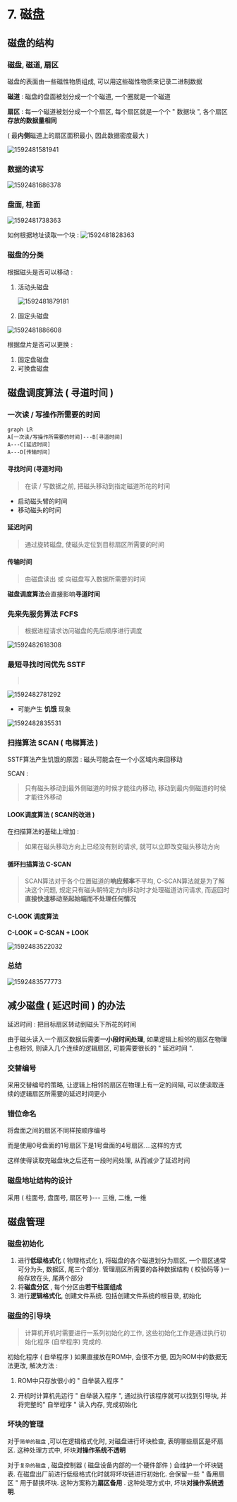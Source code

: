 # 7. 磁盘

## 磁盘的结构

### 磁盘, 磁道, 扇区

磁盘的表面由一些磁性物质组成, 可以用这些磁性物质来记录二进制数据

**磁道** : 磁盘的盘面被划分成一个个磁道, 一个圈就是一个磁道

**扇区** : 每一个磁道被划分成一个个扇区,  每个扇区就是一个个 " 数据块 ", 各个扇区**存放的数据量相同**

( 最**内侧**磁道上的扇区面积最小, 因此数据密度最大 )

![1592481581941](http://pic.roccoshi.top/img/1592481581941.png)

### 数据的读写

![1592481686378](http://pic.roccoshi.top/img/1592481686378.png)

### 盘面, 柱面

![1592481738363](http://pic.roccoshi.top/img/1592481738363.png)

如何根据地址读取一个块 : 
![1592481828363](http://pic.roccoshi.top/img/1592481828363.png)

### 磁盘的分类

根据磁头是否可以移动 : 

1. 活动头磁盘

   ![1592481879181](http://pic.roccoshi.top/img/1592481879181.png)

2. 固定头磁盘

![1592481886608](http://pic.roccoshi.top/img/1592481886608.png)

根据盘片是否可以更换 : 

1. 固定盘磁盘
2. 可换盘磁盘



## 磁盘调度算法 ( 寻道时间 )

### 一次读 / 写操作所需要的时间

```mermaid
graph LR
A[一次读/写操作所需要的时间]---B[寻道时间]
A---C[延迟时间]
A---D[传输时间]
```

#### 寻找时间 (寻道时间) 

> 在读 / 写数据之前, 把磁头移动到指定磁道所花的时间

- 启动磁头臂的时间
- 移动磁头的时间



####  延迟时间

> 通过旋转磁盘, 使磁头定位到目标扇区所需要的时间



#### 传输时间

> 由磁盘读出 或 向磁盘写入数据所需要的时间



**磁盘调度算法**会直接影响**寻道时间** 



### 先来先服务算法 FCFS

> 根据进程请求访问磁盘的先后顺序进行调度

![1592482618308](http://pic.roccoshi.top/img/1592482618308.png)



### 最短寻找时间优先 SSTF

> ​	

![1592482781292](http://pic.roccoshi.top/img/1592482781292.png)

- 可能产生 **饥饿** 现象

![1592482835531](http://pic.roccoshi.top/img/1592482835531.png)



### 扫描算法 SCAN ( 电梯算法 )

SSTF算法产生饥饿的原因 : 磁头可能会在一个小区域内来回移动

SCAN : 

> 只有磁头移动到最外侧磁道的时候才能往内移动, 移动到最内侧磁道的时候才能往外移动



#### LOOK调度算法 ( SCAN的改进 )

在扫描算法的基础上增加 : 

> 如果在磁头移动方向上已经没有别的请求, 就可以立即改变磁头移动方向



#### 循环扫描算法 C-SCAN

> SCAN算法对于各个位置磁道的**响应频率**不平均, C-SCAN算法就是为了解决这个问题, 规定只有磁头朝特定方向移动时才处理磁道访问请求, 而返回时 **直接快速移动至起始端而不处理任何情况** 



#### C-LOOK 调度算法

**C-LOOK = C-SCAN + LOOK**

![1592483522032](http://pic.roccoshi.top/img/1592483522032.png)



### 总结

![1592483577773](http://pic.roccoshi.top/img/1592483577773.png)



## 减少磁盘 ( 延迟时间 ) 的办法

延迟时间 : 把目标扇区转动到磁头下所花的时间

由于磁头读入一个扇区数据后需要**一小段时间处理**, 如果逻辑上相邻的扇区在物理上也相邻, 则读入几个连续的逻辑扇区, 可能需要很长的 " 延迟时间 ".

### 交替编号

采用交替编号的策略, 让逻辑上相邻的扇区在物理上有一定的间隔,  可以使读取连续的逻辑扇区所需要的延迟时间更小

 ### 错位命名

 将盘面之间的扇区不同样按顺序编号

而是使用0号盘面的1号扇区下是1号盘面的4号扇区....这样的方式

这样使得读取完磁盘块之后还有一段时间处理, 从而减少了延迟时间

### 磁盘地址结构的设计

采用 ( 柱面号, 盘面号, 扇区号 )--- 三维, 二维, 一维



## 磁盘管理

### 磁盘初始化

1. 进行**低级格式化** ( 物理格式化 ), 将磁盘的各个磁道划分为扇区, 一个扇区通常可分为头, 数据区, 尾三个部分. 管理扇区所需要的各种数据结构 ( 校验码等 )一般存放在头, 尾两个部分
2. 将**磁盘分区** , 每个分区由**若干柱面组成**
3. 进行**逻辑格式化**,  创建文件系统. 包括创建文件系统的根目录, 初始化



###  磁盘的引导块

> 计算机开机时需要进行一系列初始化的工作, 这些初始化工作是通过执行初始化程序 (自举程序) 完成的. 

初始化程序 ( 自举程序 ) 如果直接放在ROM中, 会很不方便, 因为ROM中的数据无法更改, 解决方法 : 

1. ROM中只存放很小的 " 自举装入程序 "

2. 开机时计算机先运行 " 自举装入程序 ", 通过执行该程序就可以找到引导块, 并将完整的" 自举程序 " 读入内存, 完成初始化



### 坏块的管理

对于`简单的磁盘` ,可以在逻辑格式化时, 对磁盘进行坏块检查, 表明哪些扇区是坏扇区. 这种处理方式中, 坏块**对操作系统不透明**

对于`复杂的磁盘` , 磁盘控制器 ( 磁盘设备内部的一个硬件部件 ) 会维护一个坏块链表. 在磁盘出厂前进行低级格式化时就将坏块链进行初始化. 会保留一些 " 备用扇区 " 用于替换坏块. 这种方案称为**扇区备用** . 这种处理方式中, 坏块**对操作系统透明**.